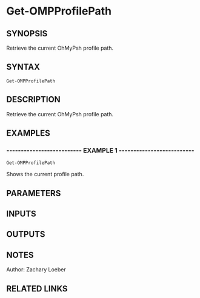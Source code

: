 ﻿---
external help file: OhMyPsh-help.xml
online version: https://www.github.com/zloeber/OhMyPsh
schema: 2.0.0
---

# Get-OMPProfilePath

## SYNOPSIS
Retrieve the current OhMyPsh profile path.

## SYNTAX

```
Get-OMPProfilePath
```

## DESCRIPTION
Retrieve the current OhMyPsh profile path.

## EXAMPLES

### -------------------------- EXAMPLE 1 --------------------------
```
Get-OMPProfilePath
```

Shows the current profile path.

## PARAMETERS

## INPUTS

## OUTPUTS

## NOTES
Author: Zachary Loeber

## RELATED LINKS

